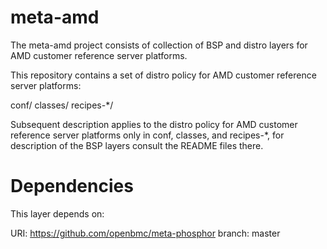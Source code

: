# meta-amd
The meta-amd project consists of collection of BSP and distro layers for AMD customer reference server platforms.

This repository contains a set of distro policy for AMD customer reference server platforms:

conf/
classes/
recipes-*/

Subsequent description applies to the distro policy for AMD customer reference server platforms only in
conf, classes, and recipes-*, for description of the BSP layers consult the
README files there.

Dependencies
============

This layer depends on:

  URI: https://github.com/openbmc/meta-phosphor
  branch: master
